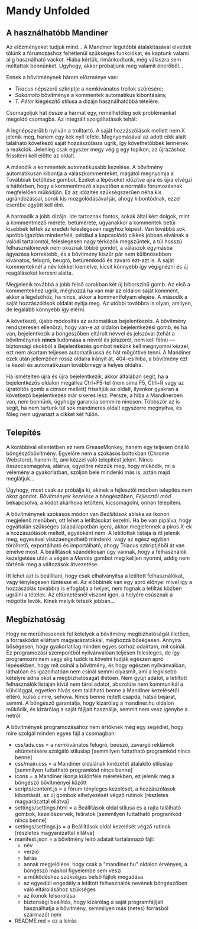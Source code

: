 # Mandy Unfolded

## A használhatóbb Mandiner

Az előzményeket tudjuk mind... A Mandiner legutóbbi átalakításával elvettek tőlünk a fórumozáshoz feltétlenül szükséges funkciókat, és kaptunk valami alig használható vackot. Hiába kértük, rimánkodtunk, még válaszra sem méltattak bennünket. Úgyhogy, akkor próbáljunk meg valamit önerőből...

Ennek a bővítménynek három előzménye van:

* _Triacus_ népszerű szkriptje a nemkívánatos trollok szűrésére;
* _Sakamoto_ bővítménye a kommentek automatikus kibontására;
* _T. Péter_ kiegészítő stílusa a dizájn használhatóbbá tételére.

Csomagoljuk hát össze a hármat egy, remélhetőleg sok problémánkat megoldó csomagba. Az integrált szolgáltatások tehát:

A legnépszerűbb nyilván a trolltartó. A saját hozzászólások mellett nem X jelenik meg, hanem egy kék nyíl lefele. Megnyomásával az adott cikk alatt található következő saját hozzászólásra ugrik, így követhetőbbek lennének a reakciók. Jelenleg csak egyszer megy végig egy topikon, az újrázáshoz frissíteni kell előtte az oldalt.

A második a kommentek automatikusabb kezelése. A bővítmény automatikusan kibontja a válaszkommenteket, magától megnyomja a Továbbiak betöltése gombot. Ezeket a lépéseket időzítve újra és újra elvégzi a háttérben, hogy a kommentmező alapvetően a normális fórumozásnak megfelelően működjön. Ez az időzítés szükségszerűen néha kis ugrándozással, sorok kis mozgolódásával jár, ahogy kibontódnak, ezzel cserébe együtt kell élni.

A harmadik a jobb dizájn. Ide tartoznak fontos, sokak által kért dolgok, mint a kommentmező mérete, betűmérete, ugyanakkor a kommentek betűi kisebbek lettek az eredeti feleslegesen nagyhoz képest. Van továbbá sok apróbb igazítás mindenfelé, például a kapcsolódó cikkek jobban elválnak a valódi tartalomtól, feleslegesen nagy térközök megszűntek, a túl hosszú felhasználónevek nem okoznak többé gondot, a válaszok egymásba ágyazása korrektebb, és a bővítmény kiszűr pár nem különösebben kívánatos, felugró, beugró, betüremkedő és zavaró ezt-azt is. A saját kommenteknél a név kékkel kiemelve, kicsit könnyebb így végignézni és új reagálásokat keresni alatta.

Megjelenik továbbá a jobb felső sarokban két új bíborszínű gomb. Az első a kommentekhez ugrik, méghozzá ha van már az oldalon saját komment, akkor a legelsőhöz, ha nincs, akkor a kommentfolyam elejére. A második a saját hozzászólások oldalát nyitja meg. Az utóbbi továbbra is olyan, amilyen, de legalább könnyebb így elérni.

A következő, újabb módosítás az automatikus bejelentkezés. A bővítmény rendszeresen ellenőrzi, hogy van-e az oldalon bejelentkezési gomb, és ha van, bejelentkezik a böngészőben eltárolt
névvel és jelszóval (tehát a bővítménynek **nincs** tudomása a névről és jelszóról, nem kell félni) — biztonsági okokból a Bejelentkezés gombot nekünk kell megnyomni kézzel, ezt nem akartam
teljesen automatikussá és hát mögöttivé tenni. A Mandiner ezek után jellemzően rossz oldalra irányít át, 404-es hiba, a bővítmény ezt is kezeli és automatikusan továbbmegy a helyes oldalra.

Ha ismételten újra és újra bejelentkezik, akkor általában segít, ha a bejelentkezős oldalon megállva Ctrl+F5-tel (nem sima F5, Ctrl+R vagy az újratöltős gomb a címsor mellett) frissítjük az oldalt,
ilyenkor gyakran  a következő bejelentkezés már sikeres lesz. Persze, a hiba a Mandinerben van, nem bennünk, úgyhogy garancia semmire nincsen. Többször az is segít, ha nem tartunk túl sok mandineres
oldalt egyszerre megnyitva, és főleg nem ugyanazt a cikket két fülön.

## Telepítés

A korábbival ellentétben ez nem GreaseMonkey, hanem egy teljesen önálló böngészőbővítmény. Egyelőre nem a szokásos boltokban (Chrome Webstore), hanem itt, ami kézzel való telepítést jelent. Nincs összecsomagolva, aláírva, egyelőre nézzük meg, hogy működik, mi a vélemény a gyakorlatban, szóljon bele mindenki más is, aztán majd meglátjuk...

Úgyhogy, most csak az próbálja ki, akinek a fejlesztői módban telepítés nem okoz gondot. *Bővítmények kezelése* a böngészőben, *Fejlesztői mód* bekapcsolva, a kódot akárhova letölteni, kicsomagolni, onnan telepíteni.

A bővítménynek szokásos módon van *Beállítások* ablaka az ikonon megjelenő menüben, ott lehet a letiltásokat kezelni. Ha be van pipálva, hogy egyáltalán szükséges (alapállapotban igen), akkor megjelennek a piros X-ek a hozzászólások mellett, egyébként nem. A letiltottak listája is itt jelenik meg, egyesével visszaengedhető mindenki, vagy az egész egyben törölhető, exportálható és importálható, ahogy Triacus szkriptjéből át van emelve most. A beállítások szándékosan úgy vannak, hogy a felhasználók kezelgetése után a végén a *Mentés* gombot meg kelljen nyomni, addig nem történik meg a változások átvezetése.

Itt lehet azt is beállítani, hogy csak elhalványítsa a letiltott felhasználókat, vagy ténylegesen tüntesse el. Az előbbinek van egy apró előnye: mivel így a hozzászólás továbbra is elfoglalja a helyet, nem fognak a letiltás közben ugrálni a tételek. Az eltüntetésnél viszont igen, a helyére csúsznak a mögötte levők. Kinek melyik tetszik jobban...

## Megbízhatóság

Hogy ne merülhessenek fel kételyek a bővítmény megbízhatóságát illetően, a forráskódot elláttam magyarázatokkal, méghozzá bőségesen. Annyira bőségesen, hogy gyakorlatilag minden egyes sorhoz odaírtam, mit csinál. Ez programozási szempontból nyilvánvalóan teljesen felesleges, de így programozni nem vagy alig tudók is követni tudják egészen apró lépésekben, hogy mit csinál a bővítmény, és hogy egészen nyilvánvalóan, láthatóan és igazolhatóan nem csinál semmi olyasmit, ami a legkisebb kételyre adna okot a megbízhatóságát illetően. Nem gyűjt adatot, a letiltott felhasználók listáján kívül nem tárol adatot, abszolúte nem kommunikál a külvilággal, egyetlen hívás sem található benne a Mandiner kezelésétől eltérő, külső címre, sehova. Nincs benne rejtett csapda, hátsó bejárat, semmi. A böngésző garantálja, hogy kizárólag a mandiner.hu oldalon működik, és kizárólag a saját fájljait használja, semmit nem vesz igénybe a netről.

A bővítmények programozásához nem értőknek még egy segédlet, hogy mire szolgál minden egyes fájl a csomagban:

* css/ads.css = a nemkívánatos felugró, beúszó, zavargó reklámok eltüntetésére szolgáló stíluslap [semmilyen futtatható programkód nincs benne]
* css/main.css = a Mandiner oldalának kinézetét átalakító stíluslap [semmilyen futtatható programkód nincs benne]
* icons = a Mandiner ikonja különféle méretekben, ez jelenik meg a böngésző bővítményei között
* scripts/content.js = a fórum tényleges kezelését, a hozzászólások kibontását, az új gombok elhelyezését végző rutinok [részletes magyarázattal ellátva]
* settings/settings.html = a Beállítások oldal stílusa és a rajta található gombok, kezelőszervek, feliratok [semmilyen futtatható programkód nincs benne]
* settings/settings.js = a Beállítások oldal kezelését végző rutinok [részletes magyarázattal ellátva]
* manifest.json = a bővítmény leíró adatait tartalamazó fájl:
  - név
  - verzió
  - leírás
  - annak megjelölése, hogy csak a "mandiner.hu" oldalon érvényes, a böngésző máshol figyelembe sem veszi
  - a működéshez szükséges belső fájlok megadása
  - az egyedüli engedély a letiltott felhasználók nevének böngészőben való eltárolásához szükséges
  - az ikonok felsorolása
  - biztonsági beállítás, hogy kizárólag a saját programfájljait használhatja a bővítmény, semmilyen más (netes) forrásból származót nem
* README.md = ez a leírás
